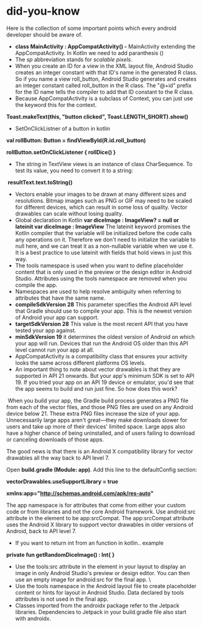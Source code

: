 # did-you-know
Here is the collection of some important points which every android developer should be aware of. 

-  **class MainActivity : AppCompatActivity() -** MainActivity extending the AppCompatActivity. In Kotlin we need to add paranthesis ()
- The *sp* abbreviation stands for *scalable pixels*.
-  When you create an ID for a view in the XML layout file, Android Studio creates an integer constant with that ID's name in the generated R class. So if you name a view roll_button, Android Studio generates and creates an integer constant called roll_button in the R class. The "@+id" prefix for the ID name tells the compiler to add that ID constant to the R class. 
-  Because AppCompatActivity is a subclass of Context, you can just use the keyword this for the context.

**Toast.makeText(this, "button clicked", Toast.LENGTH_SHORT).show()**

- SetOnClickListner of a button in kotlin

**val rollButton: Button = findViewById(R.id.roll_button)**

**rollButton.setOnClickListener { rollDice() }**

-  The string in TextView views is an instance of class CharSequence. To test its value, you need to convert it to a string:

​	**resultText.text.toString()**

-   Vectors enable your images to be drawn at many different sizes and resolutions. Bitmap images such as PNG or GIF may need to be scaled for different devices, which can result in some loss of quality. Vector drawables can scale without losing quality.
-  Global declaration in Kotlin **var diceImage : ImageView? = null or lateinit var diceImage : ImageView** The lateinit keyword promises the Kotlin compiler that the variable will be initialized before the code calls any operations on it. Therefore we don't need to initialize the variable to null here, and we can treat it as a non-nullable variable when we use it. It is a best practice to use lateinit with fields that hold views in just this way.
-   The tools namespace is used when you want to define placeholder content that is only used in the preview or the design editor in Android Studio. Attributes using the tools namespace are removed when you compile the app.
-  Namespaces are used to help resolve ambiguity when referring to attributes that have the same name. 
-  **compileSdkVersion 28** This parameter specifies the Android API level that Gradle should use to compile your app. This is the newest version of Android your app can support. 
-  **targetSdkVersion 28** This value is the most recent API that you have tested your app against.
-   **minSdkVersion 19** it determines the oldest version of Android on which your app will run. Devices that run the Android OS older than this API level cannot run your app at all.
-  AppCompatActivity is a compatibility class that ensures your activity looks the same across different platforms OS levels.
-  An important thing to note about vector drawables is that they are supported in API 21 onwards. But your app's minimum SDK is set to API 19. If you tried your app on an API 19 device or emulator, you'd see that the app seems to build and run just fine. So how does this work?

​	When you build your app, the Gradle build process generates a PNG file from each of the vector files, and those PNG files are used on any Android device below 21. These extra PNG files increase the size of your app. Unnecessarily large apps aren't great—they make downloads slower for users and take up more of their devices' limited space. Large apps also have a higher chance of being uninstalled, and of users failing to download or canceling downloads of those apps.

The good news is that there is an Android X compatibility library for vector drawables all the way back to API level 7.

Open **build.gradle (Module: app)**. Add this line to the defaultConfig section:

**vectorDrawables.useSupportLibrary = true**

**xmlns:app="http://schemas.android.com/apk/res-auto"** 

The app namespace is for attributes that come from either your custom code or from libraries and not the core Android framework.  Use android:src attribute in the <ImageView> element to be app:srcCompat. The app:srcCompat attribute uses the Android X library to support vector drawables in older versions of Android, back to API level 7.

- If you want to return int from an function in kotlin.. example

**private fun getRandomDiceImage() : Int{ }**

- Use the tools:src attribute in the <ImageView> element in your layout to display an image in only Android Studio's preview or design editor. You can then use an empty image for android:src for the final app. \
- Use the tools namespace in the Android layout file to create placeholder content or hints for layout in Android Studio. Data declared by tools attributes is not used in the final app.
-  Classes imported from the androidx package refer to the Jetpack libraries. Dependencies to Jetpack in your build.gradle file also start with androidx.
